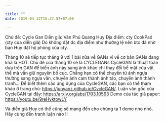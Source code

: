 ```yaml
--- 

title: ""
date: 2019-04-12T15:37:57+07:00

---
```

Chủ đề: Cycle Gan
Diễn giả: Văn Phú Quang Huy
Địa điểm: cty CookPad (cty của diễn giả)
    Do không đặt dc địa điểm như thường lệ nên btc đã nhờ bạn Huy 
    đặt hộ phòng của cty.

Tháng 10 sẽ tiếp tục tháng 9 với 1 bài nữa về GANs vì về cơ bản GANs đang khá là HOT.
Chủ đề của tháng 10 sẽ là CYCLEGANs
CycleGAN là thuật toán dựa trên GAN để biến ảnh này sang ảnh khác chỉ thay đổi bề mặt của vật thể mà vẫn giữ nguyên bố cục. Chẳng hạn có thể chuyển từ ảnh ngựa thường sang ngựa vằn, chuyển ảnh cam thành ảnh táo, chuyển ảnh thành tranh...
Để biết thêm các ứng dụng của CycleGAN, các bạn có thể tham khảo ở trang chủ: https://junyanz.github.io/CycleGAN/.
Luận văn gốc của CycleGAN tại đây: https://arxiv.org/abs/1703.10593
Demo của tác giả paper: https://youtu.be/9reHvktowLY

Và diễn giả Huy có thể cũng sẽ mang đến cho chúng ta 1 demo nho nhỏ.
Hãy cùng đến tranh luận nào !!